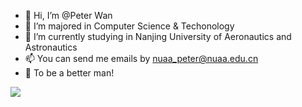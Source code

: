 - 👋 Hi, I’m @Peter Wan
- 👀 I’m majored in Computer Science & Techonology
- 🌱 I’m currently studying in Nanjing University of Aeronautics and Astronautics 
- 📫 You can send me emails by nuaa_peter@nuaa.edu.cn
- 💪 To be a better man!
<!---
NUAA-Peter/NUAA-Peter is a ✨ special ✨ repository because its `README.md` (this file) appears on your GitHub profile.
You can click the Preview link to take a look at your changes.
--->
<img align="left" src="https://github-readme-stats.vercel.app/api?username=NUAA-Peter&show_icons=true&icon_color=CE1D2D&text_color=718096&bg_color=ffffff&hide_title=true" />
